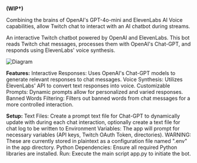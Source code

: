 **(WIP†)**

Combining the brains of OpenAI's GPT-4o-mini and ElevenLabs AI Voice capabilities, allow Twitch chat to interact with an AI chatbot during streams.

An interactive Twitch chatbot powered by OpenAI and ElevenLabs. This bot reads Twitch chat messages, processes them with OpenAI's Chat-GPT, and responds using ElevenLabs' voice synthesis.

![Diagram](https://github.com/user-attachments/assets/b7e006ce-b148-443c-b9f9-2693810dae7d)


**Features:**
Interactive Responses: Uses OpenAI's Chat-GPT models to generate relevant responses to chat messages.
Voice Synthesis: Utilizes ElevenLabs' API to convert text responses into voice.
Customizable Prompts: Dynamic prompts allow for personalized and varied responses.
Banned Words Filtering: Filters out banned words from chat messages for a more controlled interaction.

**Setup:**
Text Files: Create a prompt text file for Chat-GPT to dynamically update with during each chat interaction, optionally create a text file for chat log to be written to
Environment Variables: The app will prompt for necessary variables (API keys, Twitch OAuth Token, directories). WARNING: These are currently stored in plaintext as a configuration file named ".env" in the app directory.
Python Dependencies: Ensure all required Python libraries are installed.
Run: Execute the main script app.py to initiate the bot.
